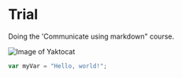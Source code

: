 # Trial

Doing the 'Communicate using markdown" course.

![Image of Yaktocat](https://octodex.github.com/images/yaktocat.png)

``` javascript
var myVar = "Hello, world!";
```

